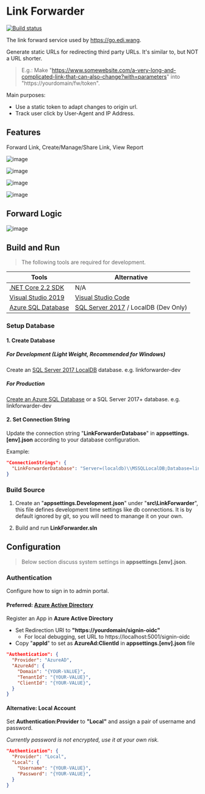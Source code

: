 # Link Forwarder

[![Build status](https://dev.azure.com/ediwang/EdiWang-GitHub-Builds/_apis/build/status/LinkForwarder-CI)](https://dev.azure.com/ediwang/EdiWang-GitHub-Builds/_build/latest?definitionId=57)

The link forward service used by https://go.edi.wang. 

Generate static URLs for redirecting third party URLs. It's similar to, but NOT a URL shorter. 

> E.g.: Make "https://www.somewebsite.com/a-very-long-and-complicated-link-that-can-also-change?with=parameters" into "https://yourdomain/fw/token".

Main purposes:

- Use a static token to adapt changes to origin url.
- Track user click by User-Agent and IP Address.

## Features

Forward Link, Create/Manage/Share Link, View Report

![image](https://cdn-blob.edi.wang/web-assets/lf/sc-report.png)

![image](https://cdn-blob.edi.wang/web-assets/lf/sc-manage-link.png)

![image](https://cdn-blob.edi.wang/web-assets/lf/sc-edit-link.png)

![image](https://cdn-blob.edi.wang/web-assets/lf/sc-share-link.png)

## Forward Logic

![image](https://cdn-blob.edi.wang/web-assets/lf/LinkForwarder-FW.png)

## Build and Run

> The following tools are required for development.

Tools | Alternative
--- | ---
[.NET Core 2.2 SDK](http://dot.net) | N/A
[Visual Studio 2019](https://visualstudio.microsoft.com/) | [Visual Studio Code](https://code.visualstudio.com/)
[Azure SQL Database](https://azure.microsoft.com/en-us/services/sql-database/) | [SQL Server 2017](https://www.microsoft.com/en-us/sql-server/sql-server-2017) / LocalDB (Dev Only)


### Setup Database

#### 1. Create Database 

##### For Development (Light Weight, Recommended for Windows)

Create an [SQL Server 2017 LocalDB](https://docs.microsoft.com/en-us/sql/database-engine/configure-windows/sql-server-express-localdb?view=sql-server-2017) database. e.g. linkforwarder-dev

##### For Production

[Create an Azure SQL Database](https://docs.microsoft.com/en-us/azure/sql-database/sql-database-single-database-get-started) or a SQL Server 2017+ database. e.g. linkforwarder-dev

#### 2. Set Connection String

Update the connection string "**LinkForwarderDatabase**" in **appsettings.[env].json** according to your database configuration.

Example:
```json
"ConnectionStrings": {
  "LinkForwarderDatabase": "Server=(localdb)\\MSSQLLocalDB;Database=linkforwarder-dev;Trusted_Connection=True;"
}
```

### Build Source

1. Create an "**appsettings.Development.json**" under "**src\\LinkForwarder**", this file defines development time settings like db connections. It is by default ignored by git, so you will need to manange it on your own.

2. Build and run **LinkForwarder.sln**

## Configuration

> Below section discuss system settings in **appsettings.[env].json**. 

### Authentication

Configure how to sign in to admin portal.

#### Preferred: [Azure Active Directory]((https://azure.microsoft.com/en-us/services/active-directory/))

Register an App in **Azure Active Directory**
- Set Redirection URI to **"https://yourdomain/signin-oidc"**
  - For local debugging, set URL to https://localhost:5001/signin-oidc
- Copy "**appId**" to set as **AzureAd:ClientId** in **appsettings.[env].json** file

```json
"Authentication": {
  "Provider": "AzureAD",
  "AzureAd": {
    "Domain": "{YOUR-VALUE}",
    "TenantId": "{YOUR-VALUE}",
    "ClientId": "{YOUR-VALUE}",
  }
}
```

#### Alternative: Local Account

Set **Authentication:Provider** to **"Local"** and assign a pair of username and password. 

*Currently password is not encrypted, use it at your own risk.*

```json
"Authentication": {
  "Provider": "Local",
  "Local": {
    "Username": "{YOUR-VALUE}",
    "Password": "{YOUR-VALUE}",
  }
}
```